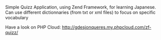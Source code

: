 Simple Quizz Application, using Zend Framework, for learning Japanese.
Can use different dictionnaries (from txt or xml files) to focus on specific vocabulary

Have a look on PHP Cloud: http://gdesjonqueres.my.phpcloud.com/zf-quizz/